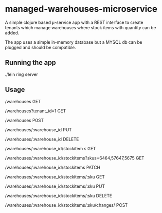# managed-warehouses-microservice

A simple clojure based μ-service app with a REST interface to create tenants which manage warehouses where stock items with quantity can be added.

The app uses a simple in-memory database but a MYSQL db can be plugged and should be compatible.

## Running the app

./lein ring server

## Usage

/warehouses GET

/warehouses?tenant_id=1 GET

/warehouses POST

/warehouses/:warehouse_id PUT

/warehouses/:warehouse_id DELETE

/warehouses/:warehouse_id/stockitem s GET

/warehouses/:warehouse_id/stockitems?skus=6464,57647,5675 GET

/warehouses/:warehouse_id/stockitems PATCH

/warehouses/:warehouse_id/stockitems/:sku GET

/warehouses/:warehouse_id/stockitems/:sku PUT

/warehouses/:warehouse_id/stockitems/:sku DELETE

/warehouses/:warehouse_id/stockitems/:sku/changes/ POST
